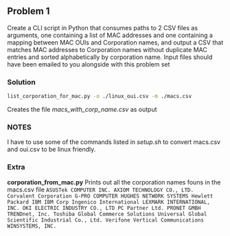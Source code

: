## Problem 1
Create a CLI script in Python that consumes paths to 2 CSV files as arguments, one
containing a list of MAC addresses and one containing a mapping between MAC OUIs and
Corporation names, and output a CSV that matches MAC addresses to Corporation names
without duplicate MAC entries and sorted alphabetically by corporation name. Input files
should have been emailed to you alongside with this problem set

### Solution
```sh
list_corporation_for_mac.py -o ./linux_oui.csv -m ./macs.csv
```
Creates the file *macs_with_corp_name.csv* as output

### NOTES
I have to use some of the commands listed in *setup.sh* 
to convert macs.csv and oui.csv to be linux friendly.

### Extra
**corporation_from_mac.py**
Prints out all the corporation names founs in the macs.csv file
`
ASUSTek COMPUTER INC.
AXIOM TECHNOLOGY CO., LTD.
Corvalent Corporation
G-PRO COMPUTER
HUGHES NETWORK SYSTEMS
Hewlett Packard
IBM
IBM Corp
Ingenico International
LEXMARK INTERNATIONAL, INC.
OKI ELECTRIC INDUSTRY CO., LTD
PC Partner Ltd.
PRONET GMBH
TRENDnet, Inc.
Toshiba Global Commerce Solutions
Universal Global Scientific Industrial Co., Ltd.
Verifone
Vertical Communications
WINSYSTEMS, INC.
`